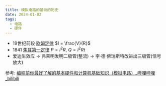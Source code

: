 ```yaml
---
title: 模拟电路的基础的历史
date: 2024-01-02
tags:
  - 电路
  - 硬件
---
```

- 19世纪前段 [欧姆定律](https://zh.wikipedia.org/wiki/%E6%AC%A7%E5%A7%86%E5%AE%9A%E5%BE%8B) $I = \frac{V}{R}$
- 1841 [焦耳第一定律](https://zh.wikipedia.org/wiki/%E7%84%A6%E8%80%B3%E5%8A%A0%E7%83%AD)  $P= I^2R$, $Q=I^2Rt$
- 爱迪生效应 -> 弗莱明发明二极管(整流) -> 李·德·佛瑞斯特改进出三极管(信号放大)


参考: [编程前你最好了解的基本硬件和计算机基础知识（模拟电路）_哔哩哔哩_bilibili](https://www.bilibili.com/video/BV1774114798/?vd_source=92451653bea4ed324c9bfc0287256aa5)